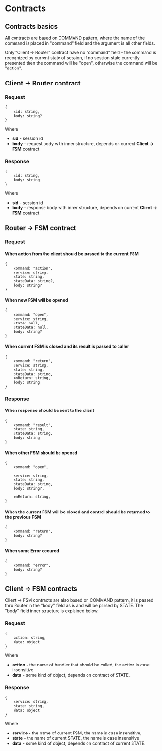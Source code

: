 # Contracts

## Contracts basics

All contracts are based on COMMAND pattern, where the name of the command is placed in "command" field and the argument is all other fields.

Only "Client -> Router" contract have no "command" field - the command is recognized by current state of session, if no session state currently presented then the command will be "open", otherwise the command will be "action". 

## Client -> Router contract
### Request

    {
        sid: string,
        body: string?
    }
Where 
* <b>sid</b> - session id
* <b>body</b> - request body with inner structure, depends on current <b>Client -> FSM</b> contract

### Response

    {
        sid: string,
        body: string
    }
Where 
* <b>sid</b> - session id
* <b>body</b> - response body with inner structure, depends on current <b>Client -> FSM</b> contract

## Router -> FSM contract
### Request
#### When action from the client should be passed to the current FSM

    {
        command: "action",
        service: string,
        state: string,
        stateData: string?,
        body: string?
    }

#### When new FSM will be opened

    {
        command: "open",
        service: string,
        state: null,
        stateData: null,
        body: string?
    }

#### When current FSM is closed and its result is passed to caller

    {
        command: "return",
        service: string,
        state: string,
        stateData: string,
        onReturn: string,
        body: string
    }

### Response
#### When response should be sent to the client

    {
        command: "result",
        state: string,
        stateData: string,
        body: string
    }


#### When other FSM should be opened

    {
        command: "open",

        service: string,
        state: string,
        stateData: string,
        body: string?,

        onReturn: string,
    }


#### When the current FSM will be closed and control should be returned to the previous FSM

    {
        command: "return",
        body: string?
    }

#### When some Error occured

    {
        command: "error",
        body: string?
    }

## Client -> FSM contracts
Client -> FSM contracts are also based on COMMAND pattern, it is passed thru Router in the "body" field as is and will be parsed by STATE. The "body" field inner structure is explained below.  
### Request

    {
        action: string,
        data: object
    }
Where
* <b>action</b> - the name of handler that should be called, the action is case insensitive
* <b>data</b> - some kind of object, depends on contract of STATE.
### Response

    {
        service: string,
        state: string,
        data: object
    }
Where
* <b>service</b> - the name of current FSM, the name is case insensitive,
* <b>state</b> - the name of current STATE, the name is case insensitive
* <b>data</b> - some kind of object, depends on contract of  current STATE.

